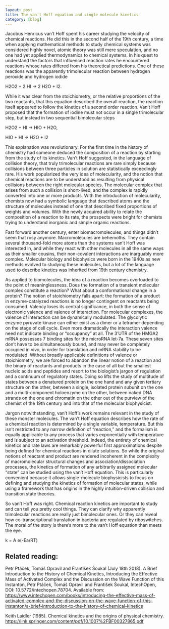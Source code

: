 ```yaml
---
layout: post
title: The van't Hoff equation and single molecule kinetics
category: [blog]
---
```


Jacobus Henricus van’t Hoff spent his career studying the velocity of chemical reactions. He did this in the second half of the 19th century,  a time when applying mathematical methods to study chemical systems was considered highly novel, atomic theory was still mere speculation, and no one had yet applied thermodynamics to chemical systems. In his quest to understand the factors that influenced reaction rates he encountered reactions whose rates differed from his theoretical predictions. One of these reactions was the apparently trimolecular reaction between hydrogen peroxide and hydrogen iodide

H2O2 + 2 HI → 2 H2O + I2.

While it was clear from the stoichiometry, or the relative proportions of the two reactants, that this equation described the overall reaction, the reaction itself appeared to follow the kinetics of a second order reaction. Van’t Hoff proposed that the formation of iodine must not occur in a single trimolecular step, but instead in two sequential bimolecular steps

H2O2 + HI → HIO + H2O,

HIO +  HI → H2O + I2

This explanation was revolutionary. For the first time in the history of chemistry had someone deduced the composition of a reaction by starting from the study of its kinetics. Van’t Hoff suggested, in the language of collision theory, that truly trimolecular reactions are rare simply because collisions between three particles in solution are statistically exceedingly rare. His work popularized the very idea of molecularity, and the notion that chemical reactions are to be understood as resulting from physical collisions between the right molecular species. The molecular complex that arises from such a collision is short-lived, and the complex is rapidly converted into one or more products. With the introduction of molecularity, chemists now had a symbolic language that described atoms and the structure of molecules instead of one that described fixed proportions of weights and volumes.
With the newly acquired ability to relate the composition of a reaction to its rate, the prospects were bright for chemists trying to understand inorganic and simple organic reactions. 

Fast forward another century, enter biomacromolecules, and things didn’t seem that rosy anymore. Macromolecules are behemoths. They contain several thousand-fold more atoms than the systems van’t Hoff was interested in, and while they react with other molecules in all the same ways as their smaller cousins, their non-covalent interactions are inarguably more complex. Molecular biology and biophysics were born in the 1940s as new methods evolved to studying these molecules, but a lot of the language used to describe kinetics was inherited from 19th century chemistry.  

As applied to biomolecules, the idea of a reaction becomes overloaded to the point of meaninglessness. Does the formation of a transient molecular complex constitute a reaction? What about a conformational change in a protein? The notion of stoichiometry falls apart: the formation of a product in enzyme-catalyzed reactions is no longer contingent on reactants being consumed. Valency loses its central significance, in both the sense of electronic valence and valence of interaction. For molecular complexes, the valence of interaction can be dynamically modulated. The glycolytic enzyme pyruvate kinase can either exist as a dimer or a tetramer depending on the stage of cell cycle. Even more dramatically the interaction valence need not indicate binding or “occupancy” at all. The 3’UTR of the HMGA2 mRNA possesses 7 binding sites for the microRNA let-7a. These seven sites don’t have to be simultaneously bound, and may never be completely occupied in vivo, in order for translation and mRNA stability to be modulated. Without broadly applicable definitions of valence or stoichiometry, we are forced to abandon the linear notion of a reaction and the binary of reactants and products in the case of all but the smallest nucleic acids and peptides and resort to the biologist’s jargon of regulation and a continuum of regulatory states. Doing so lifts the study of multitude of states between a denatured protein on the one hand and any given tertiary structure on the other, between a single, isolated protein subunit on the one and a multi-component holoenzyme on the other, between naked DNA strands on the one and chromatin on the other out of the purview of the chemist of the 19th century and into that of the molecular biophysicist.

Jargon notwithstanding, van’t Hoff’s work remains relevant in the study of these monster molecules. The van’t Hoff equation describes how the rate of a chemical reaction is determined by a single variable, temperature. But this isn’t restricted to any narrow definition of “reaction,” and the formalism is equally applicable to any process that varies exponentially with temperature and is subject to an activation threshold. Indeed, the entirety of chemical kinetics and rate laws are remarkably powerful first approximations despite being defined for chemical reactions in dilute solutions. So while the original notions of reactant and product are rendered incoherent in the complexity of macromolecular structural changes and association/dissociation processes, the kinetics of formation of any arbitrarily assigned molecular “state” can be studied using the van’t Hoff equation. This is particularly convenient because it allows single-molecule biophysicists to focus on defining and studying the kinetics of formation of molecular states, while using a framework that has origins in the highly intuition-driven collision and transition state theories. 

So van’t Hoff was right. Chemical reaction kinetics are important to study and can tell you pretty cool things. They can clarify why apparently trimolecular reactions are really just bimolecular ones. Or they can reveal how co-transcriptional translation in bacteria are regulated by riboswitches. The moral of the story is there’s more to the van’t Hoff equation than meets the eye. 

k = A e(-Ea/RT)

## **Related reading:**

Petr Ptáček, Tomáš Opravil and František Šoukal (July 18th 2018). A Brief Introduction to the History of Chemical Kinetics, Introducing the Effective Mass of Activated Complex and the Discussion on the Wave Function of this Instanton, Petr Ptáček, Tomáš Opravil and František Šoukal, IntechOpen, DOI: 10.5772/intechopen.78704. Available from: https://www.intechopen.com/books/introducing-the-effective-mass-of-activated-complex-and-the-discussion-on-the-wave-function-of-this-instanton/a-brief-introduction-to-the-history-of-chemical-kinetics

Keith Laidler (1985). Chemical kinetics and the origins of physical chemistry. https://link.springer.com/content/pdf/10.1007%2FBF00327865.pdf


